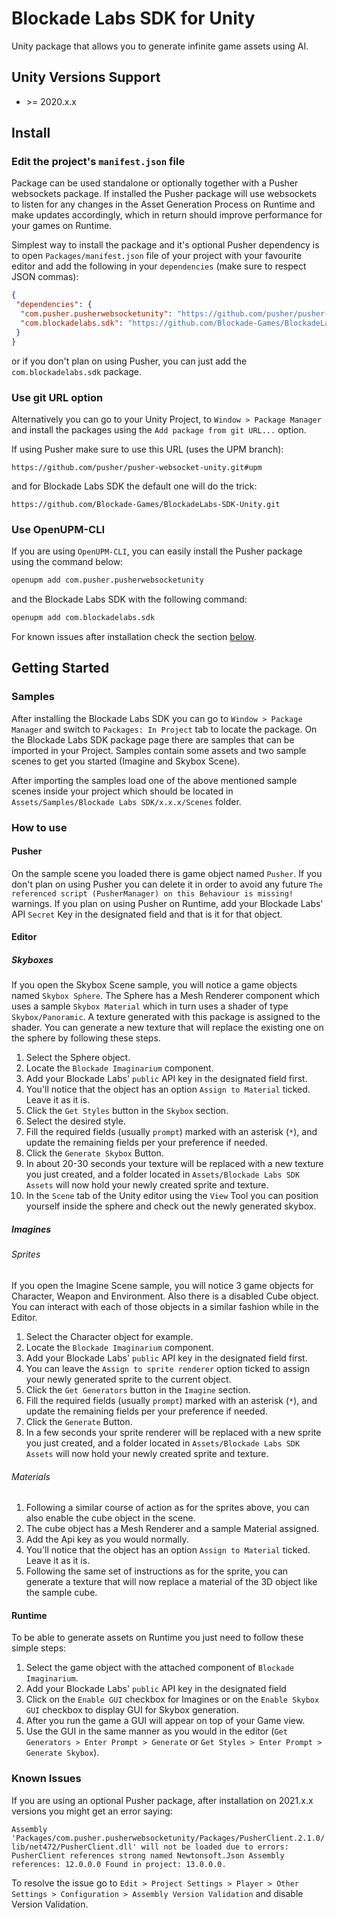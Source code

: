 # Blockade Labs SDK for Unity

Unity package that allows you to generate infinite game assets using AI.

## Unity Versions Support

- \>= 2020.x.x

## Install

### Edit the project's `manifest.json` file

Package can be used standalone or optionally together with a Pusher websockets package. 
If installed the Pusher package will use websockets to listen for any changes in the 
Asset Generation Process on Runtime and make updates accordingly, 
which in return should improve performance for your games on Runtime.

Simplest way to install the package and it's optional Pusher dependency is to
open `Packages/manifest.json` file of your project with your favourite editor
and add the following in your `dependencies` (make sure to respect JSON commas):

```json
{
 "dependencies": {
  "com.pusher.pusherwebsocketunity": "https://github.com/pusher/pusher-websocket-unity.git#upm",
  "com.blockadelabs.sdk": "https://github.com/Blockade-Games/BlockadeLabs-SDK-Unity.git"
 }
}
```

or if you don't plan on using Pusher, you can just add the `com.blockadelabs.sdk` package.

### Use git URL option

Alternatively you can go to your Unity Project, to `Window > Package Manager` and install the packages using the
`Add package from git URL...` option. 

If using Pusher make sure to use this URL (uses the UPM branch):

`https://github.com/pusher/pusher-websocket-unity.git#upm` 

and for Blockade Labs SDK the default one will do the trick:

`https://github.com/Blockade-Games/BlockadeLabs-SDK-Unity.git`

### Use OpenUPM-CLI

If you are using `OpenUPM-CLI`, you can easily install the Pusher package using the command below:

```sh
openupm add com.pusher.pusherwebsocketunity
```

and the Blockade Labs SDK with the following command:

```sh
openupm add com.blockadelabs.sdk
```

For known issues after installation check the section [below](#known-issues).

## Getting Started

### Samples

After installing the Blockade Labs SDK you can go to `Window > Package Manager` and switch to `Packages: In Project`
tab to locate the package. On the Blockade Labs SDK package page there are samples that can be imported in your 
Project. Samples contain some assets and two sample scenes to get you started (Imagine and Skybox Scene).

After importing the samples load one of the above mentioned sample scenes inside your project which should be located in
`Assets/Samples/Blockade Labs SDK/x.x.x/Scenes` folder.

### How to use

#### Pusher 

On the sample scene you loaded there is game object named `Pusher`. If you don't plan on using Pusher you can delete it in order
to avoid any future `The referenced script (PusherManager) on this Behaviour is missing!` warnings.
If you plan on using Pusher on Runtime, add your Blockade Labs' API `Secret` Key in the designated field and that is it
for that object.

#### Editor

##### Skyboxes

If you open the Skybox Scene sample, you will notice a game objects named `Skybox Sphere`. The Sphere has a Mesh Renderer component which uses a sample `Skybox Material` which in turn uses a shader of type `Skybox/Panoramic`.
A texture generated with this package is assigned to the shader. You can generate a new texture that will replace the existing one on the sphere
by following these steps.

1. Select the Sphere object.
2. Locate the `Blockade Imaginarium` component.
3. Add your Blockade Labs' `public` API key in the designated field first.
4. You'll notice that the object has an option `Assign to Material` ticked. Leave it as it is.
5. Click the `Get Styles` button in the `Skybox` section.
6. Select the desired style.
7. Fill the required fields (usually `prompt`) marked with an asterisk (`*`), and update the remaining fields per your preference if needed.
8. Click the `Generate Skybox` Button.
9. In about 20-30 seconds your texture will be replaced with a new texture you just created, and a folder located in `Assets/Blockade Labs SDK Assets` will now hold your newly created sprite and texture.
10. In the `Scene` tab of the Unity editor using the `View` Tool you can position yourself inside the sphere and check out the newly generated skybox.

##### Imagines

###### Sprites

If you open the Imagine Scene sample, you will notice 3 game objects for Character, Weapon and Environment. Also there is a
disabled Cube object. You can interact with each of those objects in a similar fashion while in the Editor.

1. Select the Character object for example. 
2. Locate the `Blockade Imaginarium` component.
3. Add your Blockade Labs' `public` API key in the designated field first.
4. You can leave the `Assign to sprite renderer` option ticked to assign your newly generated sprite to the current object.
5. Click the `Get Generators` button in the `Imagine` section.
6. Fill the required fields (usually `prompt`) marked with an asterisk (`*`), and update the remaining fields per your preference if needed.
7. Click the `Generate` Button.
8. In a few seconds your sprite renderer will be replaced with a new sprite you just created, and a folder located in `Assets/Blockade Labs SDK Assets` will now hold your newly created sprite and texture.

###### Materials

1. Following a similar course of action as for the sprites above, you can also enable the cube object in the scene.
2. The cube object has a Mesh Renderer and a sample Material assigned.
3. Add the Api key as you would normally.
4. You'll notice that the object has an option `Assign to Material` ticked. Leave it as it is.
5. Following the same set of instructions as for the sprite, you can generate a texture that will now replace a material of the 3D object like the sample cube.

#### Runtime

To be able to generate assets on Runtime you just need to follow these simple steps:

1. Select the game object with the attached component of `Blockade Imaginarium`.
2. Add your Blockade Labs' `public` API key in the designated field 
3. Click on the `Enable GUI` checkbox for Imagines or on the `Enable Skybox GUI` checkbox to display GUI for Skybox generation.
4. After you run the game a GUI will appear on top of your Game view.
5. Use the GUI in the same manner as you would in the editor (`Get Generators > Enter Prompt > Generate` or `Get Styles > Enter Prompt > Generate Skybox`).

### Known Issues

If you are using an optional Pusher package, after installation on 2021.x.x versions you might get an error saying:

`Assembly 'Packages/com.pusher.pusherwebsocketunity/Packages/PusherClient.2.1.0/lib/net472/PusherClient.dll' will not be loaded due to errors:
PusherClient references strong named Newtonsoft.Json Assembly references: 12.0.0.0 Found in project: 13.0.0.0.`

To resolve the issue go to `Edit > Project Settings > Player > Other Settings > Configuration > Assembly Version Validation` and disable Version Validation.





